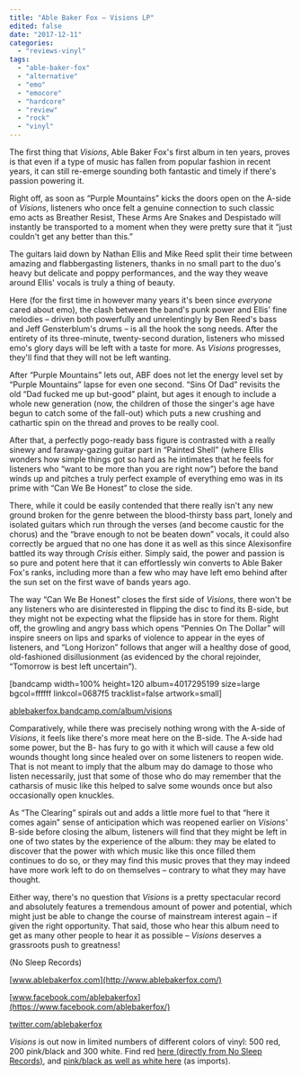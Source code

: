 ```yaml
---
title: "Able Baker Fox – Visions LP"
edited: false
date: "2017-12-11"
categories:
  - "reviews-vinyl"
tags:
  - "able-baker-fox"
  - "alternative"
  - "emo"
  - "emocore"
  - "hardcore"
  - "review"
  - "rock"
  - "vinyl"
---
```


The first thing that _Visions_, Able Baker Fox's first album in ten years, proves is that even if a type of music has fallen from popular fashion in recent years, it can still re-emerge sounding both fantastic and timely if there's passion powering it.

Right off, as soon as “Purple Mountains” kicks the doors open on the A-side of _Visions_, listeners who once felt a genuine connection to such classic emo acts as Breather Resist, These Arms Are Snakes and Despistado will instantly be transported to a moment when they were pretty sure that it “just couldn't get any better than this.”

The guitars laid down by Nathan Ellis and Mike Reed split their time between amazing and flabbergasting listeners, thanks in no small part to the duo's heavy but delicate and poppy performances, and the way they weave around Ellis' vocals is truly a thing of beauty.

Here (for the first time in however many years it's been since _everyone_ cared about emo), the clash between the band's punk power and Ellis' fine melodies – driven both powerfully and unrelentingly by Ben Reed's bass and Jeff Gensterblum's drums – is all the hook the song needs. After the entirety of its three-minute, twenty-second duration, listeners who missed emo's glory days will be left with a taste for more. As _Visions_ progresses, they'll find that they will not be left wanting.

After “Purple Mountains” lets out, ABF does not let the energy level set by “Purple Mountains” lapse for even one second. “Sins Of Dad” revisits the old “Dad fucked me up but-good” plaint, but ages it enough to include a whole new generation (now, the children of those the singer's age have begun to catch some of the fall-out) which puts a new crushing and cathartic spin on the thread and proves to be really cool.

After that, a perfectly pogo-ready bass figure is contrasted with a really sinewy and faraway-gazing guitar part in “Painted Shell” (where Ellis wonders how simple things got so hard as he intimates that he feels for listeners who “want to be more than you are right now”) before the band winds up and pitches a truly perfect example of everything emo was in its prime with “Can We Be Honest” to close the side.

There, while it could be easily contended that there really isn't any new ground broken for the genre between the blood-thirsty bass part, lonely and isolated guitars which run through the verses (and become caustic for the chorus) and the “brave enough to not be beaten down” vocals, it could also correctly be argued that no one has done it as well as this since Alexisonfire battled its way through _Crisis_ either. Simply said, the power and passion is so pure and potent here that it can effortlessly win converts to Able Baker Fox's ranks, including more than a few who may have left emo behind after the sun set on the first wave of bands years ago.

The way “Can We Be Honest” closes the first side of _Visions_, there won't be any listeners who are disinterested in flipping the disc to find its B-side, but they might not be expecting what the flipside has in store for them. Right off, the growling and angry bass which opens “Pennies On The Dollar” will inspire sneers on lips and sparks of violence to appear in the eyes of listeners, and “Long Horizon” follows that anger will a healthy dose of good, old-fashioned disillusionment (as evidenced by the choral rejoinder, “Tomorrow is best left uncertain”).

\[bandcamp width=100% height=120 album=4017295199 size=large bgcol=ffffff linkcol=0687f5 tracklist=false artwork=small\]

[ablebakerfox.bandcamp.com/album/visions](https://ablebakerfox.bandcamp.com/album/visions)

Comparatively, while there was precisely nothing wrong with the A-side of _Visions_, it feels like there's more meat here on the B-side. The A-side had some power, but the B- has fury to go with it which will cause a few old wounds thought long since healed over on some listeners to reopen wide. That is not meant to imply that the album may do damage to those who listen necessarily, just that some of those who do may remember that the catharsis of music like this helped to salve some wounds once but also occasionally open knuckles.

As “The Clearing” spirals out and adds a little more fuel to that “here it comes again” sense of anticipation which was reopened earlier on _Visions'_ B-side before closing the album, listeners will find that they might be left in one of two states by the experience of the album: they may be elated to discover that the power with which music like this once filled them continues to do so, or they may find this music proves that they may indeed have more work left to do on themselves – contrary to what they may have thought.

Either way, there's no question that _Visions_ is a pretty spectacular record and absolutely features a tremendous amount of power and potential, which might just be able to change the course of mainstream interest again – if given the right opportunity. That said, those who hear this album need to get as many other people to hear it as possible – _Visions_ deserves a grassroots push to greatness!

(No Sleep Records)

[www.ablebakerfox.com](http://www.ablebakerfox.com/)

[www.facebook.com/ablebakerfox](https://www.facebook.com/ablebakerfox/)

[twitter.com/ablebakerfox](https://twitter.com/ablebakerfox?lang=en)

_Visions_ is out now in limited numbers of different colors of vinyl: 500 red, 200 pink/black and 300 white. Find red [here (directly from No Sleep Records)](http://store.nosleeprecords.com/products/v2/254072/visions), and [pink/black as well as white here](http://arcticrodeorecordings.com/?page_id=3575) (as imports).
